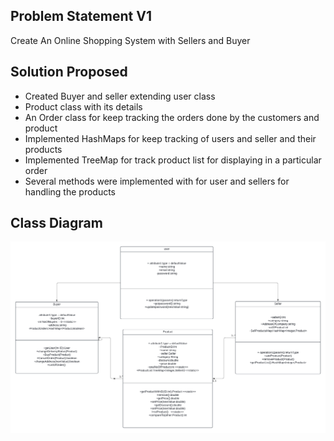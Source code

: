 ## Problem Statement V1
Create An Online Shopping System with Sellers and Buyer
## Solution Proposed
- Created Buyer and seller extending user class
- Product class with its details
- An Order class for keep tracking the orders done by the customers and product
- Implemented HashMaps for keep tracking of users and seller and their products
- Implemented TreeMap for track product list for displaying in a particular order
- Several methods were implemented with for user and sellers for handling the products
## Class Diagram
![img.png](UML.png)